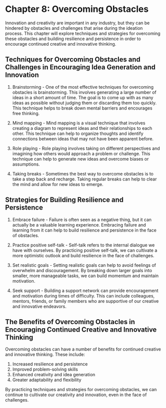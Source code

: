 Chapter 8: Overcoming Obstacles
===============================

Innovation and creativity are important in any industry, but they can be hindered by obstacles and challenges that arise during the ideation process. This chapter will explore techniques and strategies for overcoming these obstacles and building resilience and persistence in order to encourage continued creative and innovative thinking.

Techniques for Overcoming Obstacles and Challenges in Encouraging Idea Generation and Innovation
------------------------------------------------------------------------------------------------

1. Brainstorming - One of the most effective techniques for overcoming obstacles is brainstorming. This involves generating a large number of ideas in a short amount of time. The goal is to come up with as many ideas as possible without judging them or discarding them too quickly. This technique helps to break down mental barriers and encourages free thinking.

2. Mind mapping - Mind mapping is a visual technique that involves creating a diagram to represent ideas and their relationships to each other. This technique can help to organize thoughts and identify connections between ideas that may not have been apparent before.

3. Role playing - Role playing involves taking on different perspectives and imagining how others would approach a problem or challenge. This technique can help to generate new ideas and overcome biases or assumptions.

4. Taking breaks - Sometimes the best way to overcome obstacles is to take a step back and recharge. Taking regular breaks can help to clear the mind and allow for new ideas to emerge.

Strategies for Building Resilience and Persistence
--------------------------------------------------

1. Embrace failure - Failure is often seen as a negative thing, but it can actually be a valuable learning experience. Embracing failure and learning from it can help to build resilience and persistence in the face of obstacles.

2. Practice positive self-talk - Self-talk refers to the internal dialogue we have with ourselves. By practicing positive self-talk, we can cultivate a more optimistic outlook and build resilience in the face of challenges.

3. Set realistic goals - Setting realistic goals can help to avoid feelings of overwhelm and discouragement. By breaking down larger goals into smaller, more manageable tasks, we can build momentum and maintain motivation.

4. Seek support - Building a support network can provide encouragement and motivation during times of difficulty. This can include colleagues, mentors, friends, or family members who are supportive of our creative and innovative endeavors.

The Benefits of Overcoming Obstacles in Encouraging Continued Creative and Innovative Thinking
----------------------------------------------------------------------------------------------

Overcoming obstacles can have a number of benefits for continued creative and innovative thinking. These include:

1. Increased resilience and persistence
2. Improved problem-solving skills
3. Enhanced creativity and idea generation
4. Greater adaptability and flexibility

By practicing techniques and strategies for overcoming obstacles, we can continue to cultivate our creativity and innovation, even in the face of challenges.
